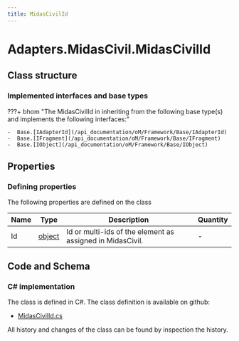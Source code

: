 ```yaml
---
title: MidasCivilId
---
```


# Adapters.MidasCivil.MidasCivilId



## Class structure

### Implemented interfaces and base types

???+ bhom "The MidasCivilId in inheriting from the following base type(s) and implements the following interfaces:"

    -  Base.[IAdapterId](/api_documentation/oM/Framework/Base/IAdapterId)
    -  Base.[IFragment](/api_documentation/oM/Framework/Base/IFragment)
    -  Base.[IObject](/api_documentation/oM/Framework/Base/IObject)


## Properties



### Defining properties

The following properties are defined on the class

| Name             | Type             | Description      | Quantity         |
|------------------|------------------|------------------|------------------|
| Id | [object](https://learn.microsoft.com/en-us/dotnet/api/System.Object?view=netstandard-2.0) | Id or multi-ids of the element as assigned in MidasCivil. | - |


## Code and Schema

### C# implementation

The class is defined in C#. The class definition is available on github:

- [MidasCivilId.cs](https://github.com/BHoM/MidasCivil_Toolkit/blob/develop/MidasCivil_oM/Fragments/MidasCivilId.cs)

All history and changes of the class can be found by inspection the history.
